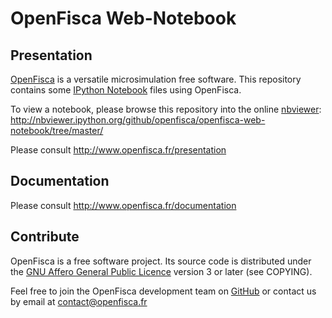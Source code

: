 # OpenFisca Web-Notebook

## Presentation

[OpenFisca](http://www.openfisca.fr/) is a versatile microsimulation free software.
This repository contains some [IPython Notebook](http://ipython.org/notebook.html) files using OpenFisca.

To view a notebook, please browse this repository into the online [nbviewer](http://nbviewer.ipython.org/):
http://nbviewer.ipython.org/github/openfisca/openfisca-web-notebook/tree/master/

Please consult http://www.openfisca.fr/presentation

## Documentation

Please consult http://www.openfisca.fr/documentation

## Contribute

OpenFisca is a free software project.
Its source code is distributed under the [GNU Affero General Public Licence](http://www.gnu.org/licenses/agpl.html)
version 3 or later (see COPYING).

Feel free to join the OpenFisca development team on [GitHub](https://github.com/openfisca) or contact us by email at
contact@openfisca.fr
